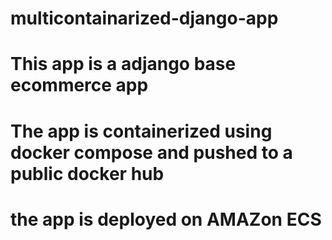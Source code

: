 # multicontainarized-django-app

# This app is a adjango base ecommerce app 
# The app is containerized using docker compose and pushed to a public docker hub
# the app is deployed on AMAZon ECS
